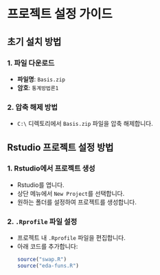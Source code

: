 # 프로젝트 설정 가이드

## 초기 설치 방법

### 1. 파일 다운로드
- **파일명**: `Basis.zip`
- **암호**: `통계방법론1`

### 2. 압축 해제 방법
- `C:\` 디렉토리에서 `Basis.zip` 파일을 압축 해제합니다.

## Rstudio 프로젝트 설정 방법

### 1. Rstudio에서 프로젝트 생성
- Rstudio를 엽니다.
- 상단 메뉴에서 `New Project`를 선택합니다.
- 원하는 폴더를 설정하여 프로젝트를 생성합니다.

### 2. `.Rprofile` 파일 설정
- 프로젝트 내 `.Rprofile` 파일을 편집합니다.
- 아래 코드를 추가합니다:
  ```R
  source("swap.R")
  source("eda-funs.R")
